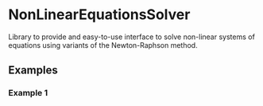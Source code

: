 # NonLinearEquationsSolver
Library to provide and easy-to-use interface to solve non-linear systems of equations using variants of the Newton-Raphson method.

## Examples

### Example 1
